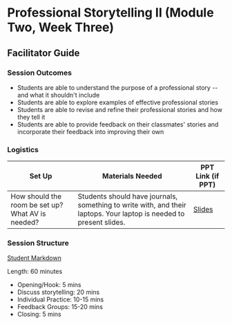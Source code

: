# Professional Storytelling II (Module Two, Week Three)

## Facilitator Guide

### Session Outcomes

* Students are able to understand the purpose of a professional story -- and what it shouldn't include
* Students are able to explore examples of effective professional stories
* Students are able to revise and refine their professional stories and how they tell it
* Students are able to provide feedback on their classmates' stories and incorporate their feedback into improving their own

### Logistics

| Set Up | Materials Needed | PPT Link (if PPT)|
| ------ | ---------------- | ---------------- |
| How should the room be set up? What AV is needed? | Students should have journals, something to write with, and their laptops. Your laptop is needed to present slides. | [Slides](https://docs.google.com/presentation/d/1G1kDWESHQXZI0DeY8pxAyHfK_CMrk4wj9Sv7rZ2nMn8/edit?usp=sharing) |

### Session Structure

[Student Markdown](https://github.com/turingschool/career-development-curriculum/blob/master/module_two/professional_storytelling_ii.md)

Length: 60 minutes
 
* Opening/Hook: 5 mins
* Discuss storytelling: 20 mins
* Individual Practice: 10-15 mins
* Feedback Groups: 15-20 mins
* Closing: 5 mins

